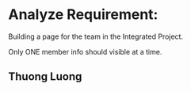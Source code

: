 <h1>Analyze Requirement:</h1>
<p>Building a page for the team in the Integrated Project.</p>
<p>Only ONE member info should visible at a time.</p>
<h2>Thuong Luong</h2>


